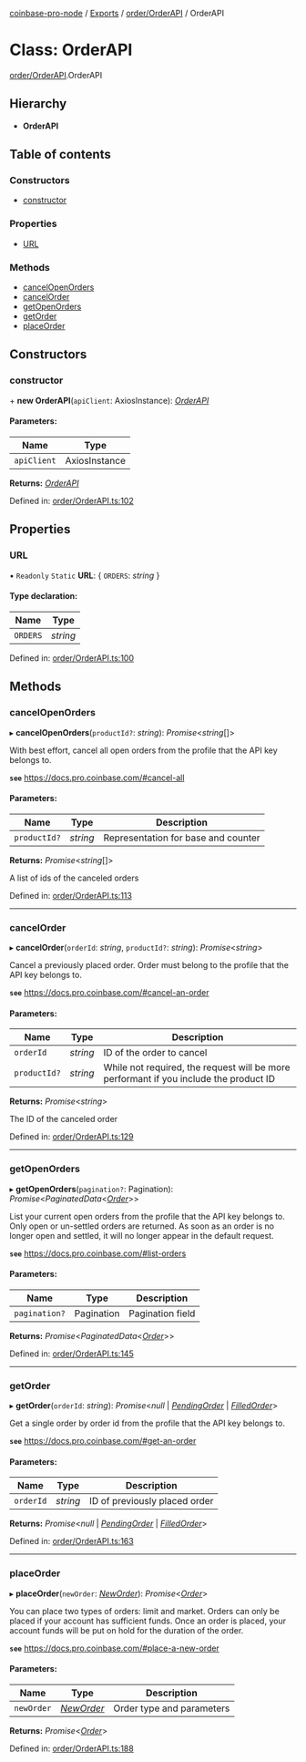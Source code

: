 [coinbase-pro-node](../../README.md) / [Exports](../../modules.md) / [order/OrderAPI](../../modules/order_orderapi.md) / OrderAPI

# Class: OrderAPI

[order/OrderAPI](../../modules/order_orderapi.md).OrderAPI

## Hierarchy

- **OrderAPI**

## Table of contents

### Constructors

- [constructor](orderapi.orderapi.md#constructor)

### Properties

- [URL](orderapi.orderapi.md#url)

### Methods

- [cancelOpenOrders](orderapi.orderapi.md#cancelopenorders)
- [cancelOrder](orderapi.orderapi.md#cancelorder)
- [getOpenOrders](orderapi.orderapi.md#getopenorders)
- [getOrder](orderapi.orderapi.md#getorder)
- [placeOrder](orderapi.orderapi.md#placeorder)

## Constructors

### constructor

\+ **new OrderAPI**(`apiClient`: AxiosInstance): [_OrderAPI_](orderapi.orderapi.md)

#### Parameters:

| Name        | Type          |
| ----------- | ------------- |
| `apiClient` | AxiosInstance |

**Returns:** [_OrderAPI_](orderapi.orderapi.md)

Defined in: [order/OrderAPI.ts:102](https://github.com/bennycode/coinbase-pro-node/blob/aa07e6d/src/order/OrderAPI.ts#L102)

## Properties

### URL

▪ `Readonly` `Static` **URL**: { `ORDERS`: _string_ }

#### Type declaration:

| Name     | Type     |
| -------- | -------- |
| `ORDERS` | _string_ |

Defined in: [order/OrderAPI.ts:100](https://github.com/bennycode/coinbase-pro-node/blob/aa07e6d/src/order/OrderAPI.ts#L100)

## Methods

### cancelOpenOrders

▸ **cancelOpenOrders**(`productId?`: _string_): _Promise_<_string_[]\>

With best effort, cancel all open orders from the profile that the API key belongs to.

**`see`** https://docs.pro.coinbase.com/#cancel-all

#### Parameters:

| Name         | Type     | Description                         |
| ------------ | -------- | ----------------------------------- |
| `productId?` | _string_ | Representation for base and counter |

**Returns:** _Promise_<_string_[]\>

A list of ids of the canceled orders

Defined in: [order/OrderAPI.ts:113](https://github.com/bennycode/coinbase-pro-node/blob/aa07e6d/src/order/OrderAPI.ts#L113)

---

### cancelOrder

▸ **cancelOrder**(`orderId`: _string_, `productId?`: _string_): _Promise_<_string_\>

Cancel a previously placed order. Order must belong to the profile that the API key belongs to.

**`see`** https://docs.pro.coinbase.com/#cancel-an-order

#### Parameters:

| Name         | Type     | Description                                                                           |
| ------------ | -------- | ------------------------------------------------------------------------------------- |
| `orderId`    | _string_ | ID of the order to cancel                                                             |
| `productId?` | _string_ | While not required, the request will be more performant if you include the product ID |

**Returns:** _Promise_<_string_\>

The ID of the canceled order

Defined in: [order/OrderAPI.ts:129](https://github.com/bennycode/coinbase-pro-node/blob/aa07e6d/src/order/OrderAPI.ts#L129)

---

### getOpenOrders

▸ **getOpenOrders**(`pagination?`: Pagination): _Promise_<_PaginatedData_<[_Order_](../../modules/order_orderapi.md#order)\>\>

List your current open orders from the profile that the API key belongs to. Only open or un-settled orders are returned. As soon as an order is no longer open and settled, it will no longer appear in the default request.

**`see`** https://docs.pro.coinbase.com/#list-orders

#### Parameters:

| Name          | Type       | Description      |
| ------------- | ---------- | ---------------- |
| `pagination?` | Pagination | Pagination field |

**Returns:** _Promise_<_PaginatedData_<[_Order_](../../modules/order_orderapi.md#order)\>\>

Defined in: [order/OrderAPI.ts:145](https://github.com/bennycode/coinbase-pro-node/blob/aa07e6d/src/order/OrderAPI.ts#L145)

---

### getOrder

▸ **getOrder**(`orderId`: _string_): _Promise_<_null_ \| [_PendingOrder_](../../interfaces/order/orderapi.pendingorder.md) \| [_FilledOrder_](../../interfaces/order/orderapi.filledorder.md)\>

Get a single order by order id from the profile that the API key belongs to.

**`see`** https://docs.pro.coinbase.com/#get-an-order

#### Parameters:

| Name      | Type     | Description                   |
| --------- | -------- | ----------------------------- |
| `orderId` | _string_ | ID of previously placed order |

**Returns:** _Promise_<_null_ \| [_PendingOrder_](../../interfaces/order/orderapi.pendingorder.md) \| [_FilledOrder_](../../interfaces/order/orderapi.filledorder.md)\>

Defined in: [order/OrderAPI.ts:163](https://github.com/bennycode/coinbase-pro-node/blob/aa07e6d/src/order/OrderAPI.ts#L163)

---

### placeOrder

▸ **placeOrder**(`newOrder`: [_NewOrder_](../../modules/order_orderapi.md#neworder)): _Promise_<[_Order_](../../modules/order_orderapi.md#order)\>

You can place two types of orders: limit and market. Orders can only be placed if your account has sufficient funds. Once an order is placed, your account funds will be put on hold for the duration of the order.

**`see`** https://docs.pro.coinbase.com/#place-a-new-order

#### Parameters:

| Name       | Type                                                   | Description               |
| ---------- | ------------------------------------------------------ | ------------------------- |
| `newOrder` | [_NewOrder_](../../modules/order_orderapi.md#neworder) | Order type and parameters |

**Returns:** _Promise_<[_Order_](../../modules/order_orderapi.md#order)\>

Defined in: [order/OrderAPI.ts:188](https://github.com/bennycode/coinbase-pro-node/blob/aa07e6d/src/order/OrderAPI.ts#L188)
